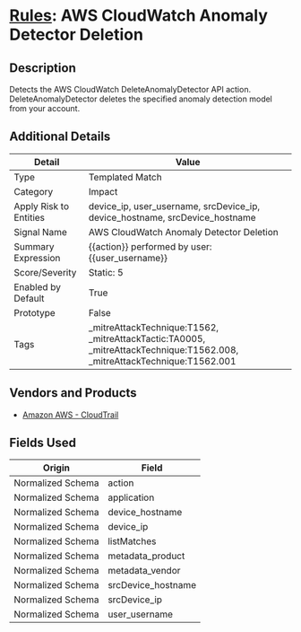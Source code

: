 # [Rules](README.md): AWS CloudWatch Anomaly Detector Deletion

## Description
Detects the AWS CloudWatch DeleteAnomalyDetector API action. DeleteAnomalyDetector deletes the specified anomaly detection model from your account.

## Additional Details
|Detail|Value|
|----|----|
|Type|Templated Match|
|Category|Impact|
|Apply Risk to Entities|device_ip, user_username, srcDevice_ip, device_hostname, srcDevice_hostname|
|Signal Name|AWS CloudWatch Anomaly Detector Deletion|
|Summary Expression|{{action}} performed by user: {{user_username}}|
|Score/Severity|Static: 5|
|Enabled by Default|True|
|Prototype|False|
|Tags|_mitreAttackTechnique:T1562, _mitreAttackTactic:TA0005, _mitreAttackTechnique:T1562.008, _mitreAttackTechnique:T1562.001|
## Vendors and Products
- [Amazon AWS - CloudTrail](../products/033624b0-218e-4dcb-b93f-0f1fb1806c56.md)


## Fields Used

|Origin|Field|
|----|----|
|Normalized Schema|action|
|Normalized Schema|application|
|Normalized Schema|device_hostname|
|Normalized Schema|device_ip|
|Normalized Schema|listMatches|
|Normalized Schema|metadata_product|
|Normalized Schema|metadata_vendor|
|Normalized Schema|srcDevice_hostname|
|Normalized Schema|srcDevice_ip|
|Normalized Schema|user_username|


